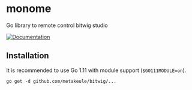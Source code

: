 # monome
Go library to remote control bitwig studio

[![Documentation](http://godoc.org/github.com/metakeule/bitwig?status.png)](http://godoc.org/github.com/metakeule/bitwig)

## Installation

It is recommended to use Go 1.11 with module support (`$GO111MODULE=on`).

```
go get -d github.com/metakeule/bitwig/...
```

